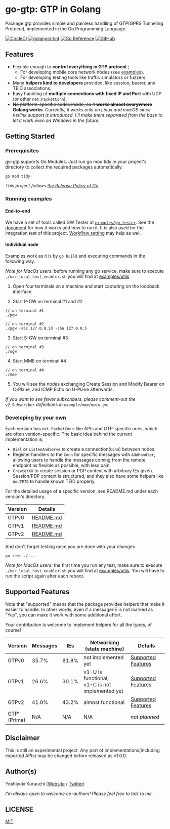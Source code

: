 # go-gtp: GTP in Golang

Package gtp provides simple and painless handling of GTP(GPRS Tunneling Protocol), implemented in the Go Programming Language.

[![CircleCI](https://circleci.com/gh/jbdamiano/go-gtp.svg?style=shield)](https://circleci.com/gh/jbdamiano/go-gtp)
[![golangci-lint](https://github.com/jbdamiano/go-gtp/actions/workflows/golangci-lint.yml/badge.svg)](https://github.com/jbdamiano/go-gtp/actions/workflows/golangci-lint.yml)
[![Go Reference](https://pkg.go.dev/badge/github.com/jbdamiano/go-gtp.svg)](https://pkg.go.dev/github.com/jbdamiano/go-gtp)
[![GitHub](https://img.shields.io/github/license/mashape/apistatus.svg)](https://github.com/jbdamiano/go-gtp/blob/master/LICENSE)

## Features

* Flexible enough to **control everything in GTP protocol**.;
  * For developing mobile core network nodes (see [examples](./examples)).
  * For developing testing tools like traffic simulators or fuzzers.
* Many **helpers kind to developers** provided, like session, bearer, and TEID associations.
* Easy handling of **multiple connections with fixed IP and Port** with UDP (or other `net.PacketConn`).
* ~~No platform-specific codes inside, so it **works almost everywhere Golang works**.~~ _Currently, it works only on Linux and macOS since netlink support is introduced. I'll make them separated from the base to let it work even on Windows in the future._

## Getting Started

### Prerequisites

go-gtp supports Go Modules. Just run go mod tidy in your project's directory to collect the required packages automatically.

```
go mod tidy
```

_This project follows [the Release Policy of Go](https://golang.org/doc/devel/release.html#policy)._

### Running examples

#### End-to-end

We have a set of tools called GW Tester at [`examples/gw-tester`](./examples/gw-tester). See the [document](./examples/gw-tester/README.md) for how it works and how to run it. It is also used for the integration test of this project. [Workflow setting](./.github/workflows/go.yml) may help as well.

#### Individual node

Examples work as it is by `go build` and executing commands in the following way.

*Note for MacOs users*: before running any go service, make sure to execute `./mac_local_host_enabler.sh` you will find at [examples/utils](examples/utils)

1. Open four terminals on a machine and start capturing on the loopback interface.

2. Start P-GW on terminal #1 and #2
```shell-session
// on terminal #1
./pgw

// on terminal #2
./pgw -s5c 127.0.0.53 -s5u 127.0.0.5
```

3. Start S-GW on terminal #3

```shell-session
// on terminal #3
./sgw
```

4. Start MME on terminal #4

```shell-session
// on terminal #4
./mme
```

5. You will see the nodes exchanging Create Session and Modify Bearer on C-Plane, and ICMP Echo on U-Plane afterwards.

_If you want to see fewer subscribers, please comment-out the `v2.Subscriber` definitions in `example/mme/main.go`._

### Developing by your own

Each version has `net.PacketConn`-like APIs and GTP-specific ones, which are often version-specific.
The basic idea behind the current implementation is;

* `Dial` or `ListenAndServe` to create a connection(`Conn`) between nodes.
* Register handlers to the `Conn` for specific messages with `AddHandler`, allowing users to handle the messages coming from the remote endpoint as flexible as possible, with less pain.
* `CreateXXX` to create session or PDP context with arbitrary IEs given. Session/PDP context is structured, and they also have some helpers like `AddTEID` to handle known TEID properly.

For the detailed usage of a specific version, see README.md under each version's directory.

| Version | Details                      |
|---------|------------------------------|
| GTPv0   | [README.md](gtpv0/README.md) |
| GTPv1   | [README.md](gtpv1/README.md) |
| GTPv2   | [README.md](gtpv2/README.md) |

And don't forget testing once you are done with your changes 
```shell-session
go test ./...
```

*Note for MacOs users*: the first time you run any test, make sure to execute `./mac_local_host_enabler.sh` you will find at [examples/utils](examples/utils). 
You will have to run the script again after each reboot.

## Supported Features

Note that "supported" means that the package provides helpers that make it easier to handle.
In other words, even if a message/IE is not marked as "Yes", you can make it work with some additional effort.

Your contribution is welcome to implement helpers for all the types, of course!

| Version           | Messages | IEs   | Networking (state machine)                           | Details                                                  |
|-------------------|----------|-------|------------------------------------------------------|----------------------------------------------------------|
| GTPv0             | 35.7%    | 81.8% | not implemented yet                                  | [Supported Features](gtpv0/README.md#supported-features) |
| GTPv1             | 26.6%    | 30.1% | v1-U is functional, <br> v1-C is not implemented yet | [Supported Features](gtpv1/README.md#supported-features) |
| GTPv2             | 41.0%    | 43.2% | almost functional                                    | [Supported Features](gtpv2/README.md#supported-features) |
| GTP' <br> (Prime) | N/A      | N/A   | N/A                                                  | _not planned_                                            |

## Disclaimer

This is still an experimental project. Any part of implementations(including exported APIs) may be changed before released as v1.0.0.

## Author(s)

Yoshiyuki Kurauchi ([Website](https://jbdamiano.com/) / [Twitter](https://twitter.com/jbdamianodmms))

_I'm always open to welcome co-authors! Please feel free to talk to me._

## LICENSE

[MIT](https://github.com/jbdamiano/go-gtp/blob/master/LICENSE)

